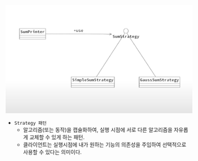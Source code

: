 ![img.png](../resources/strategy.png)

- `Strategy 패턴`
  - 알고리즘(또는 동작)을 캡슐화하여, 실행 시점에 서로 다른 알고리즘을 자유롭게 교체할 수 있게 하는 패턴.
  - 클라이언트는 실행시점에 내가 원하는 기능의 의존성을 주입하여 선택적으로 사용할 수 있다는 의미이다.  